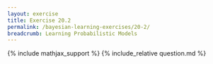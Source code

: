 ```yaml
---
layout: exercise
title: Exercise 20.2
permalink: /bayesian-learning-exercises/20-2/
breadcrumb: Learning Probabilistic Models
---
```


{% include mathjax_support %}
{% include_relative question.md %}
